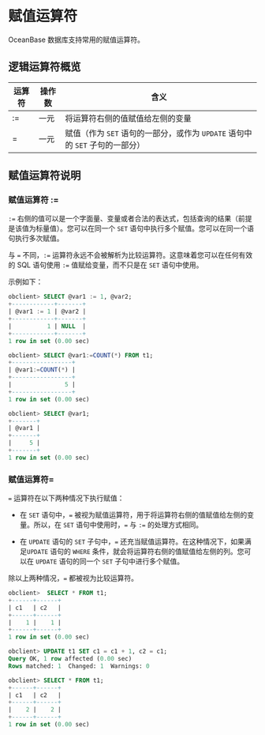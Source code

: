 # 赋值运算符

OceanBase 数据库支持常用的赋值运算符。

## 逻辑运算符概览

| 运算符 | 操作数 |                         含义                         |
|-----|-----|----------------------------------------------------|
| :=  | 一元  | 将运算符右侧的值赋值给左侧的变量                                   |
| =   | 一元  | 赋值（作为 `SET` 语句的一部分，或作为 `UPDATE` 语句中的 `SET` 子句的一部分） |

## 赋值运算符说明

### 赋值运算符 :=

`:=` 右侧的值可以是一个字面量、变量或者合法的表达式，包括查询的结果（前提是该值为标量值）。您可以在同一个 `SET` 语句中执行多个赋值。您可以在同一个语句执行多次赋值。

与 `=` 不同，`:=` 运算符永远不会被解析为比较运算符。这意味着您可以在任何有效的 SQL 语句使用 `:=` 值赋给变量，而不只是在 `SET` 语句中使用。

示例如下：

```sql
obclient> SELECT @var1 := 1, @var2;
+------------+-------+
| @var1 := 1 | @var2 |
+------------+-------+
|          1 | NULL  |
+------------+-------+
1 row in set (0.00 sec)

obclient> SELECT @var1:=COUNT(*) FROM t1;
+-----------------+
| @var1:=COUNT(*) |
+-----------------+
|               5 |
+-----------------+
1 row in set (0.00 sec)

obclient> SELECT @var1;
+-------+
| @var1 |
+-------+
|     5 |
+-------+
1 row in set (0.00 sec)
```

### 赋值运算符=

`=` 运算符在以下两种情况下执行赋值：

* 在 `SET` 语句中，`=` 被视为赋值运算符，用于将运算符右侧的值赋值给左侧的变量。所以，在 `SET` 语句中使用时，`=` 与 `:=` 的处理方式相同。

* 在 `UPDATE` 语句的 `SET` 子句中，`=` 还充当赋值运算符。在这种情况下，如果满足`UPDATE` 语句的 `WHERE` 条件，就会将运算符右侧的值赋值给左侧的列。您可以在 `UPDATE` 语句的同一个 `SET` 子句中进行多个赋值。

除以上两种情况，`=` 都被视为比较运算符。

```sql
obclient>  SELECT * FROM t1;
+------+------+
| c1   | c2   |
+------+------+
|    1 |    1 |
+------+------+
1 row in set (0.00 sec)

obclient> UPDATE t1 SET c1 = c1 + 1, c2 = c1;
Query OK, 1 row affected (0.00 sec)
Rows matched: 1  Changed: 1  Warnings: 0

obclient> SELECT * FROM t1;
+------+------+
| c1   | c2   |
+------+------+
|    2 |    2 |
+------+------+
1 row in set (0.00 sec)
```
